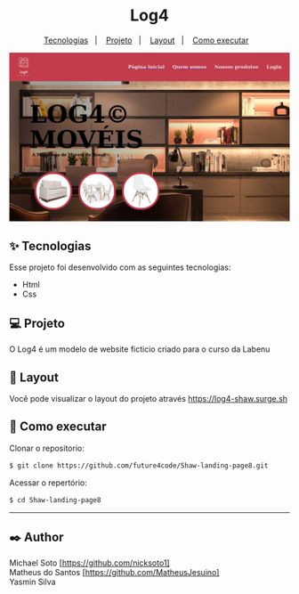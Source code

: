 <h1 align="center">
 Log4
</h1>

<p align="center">
  <a href="#-tecnologias">Tecnologias</a>&nbsp;&nbsp;&nbsp;|&nbsp;&nbsp;&nbsp;
  <a href="#-projeto">Projeto</a>&nbsp;&nbsp;&nbsp;|&nbsp;&nbsp;&nbsp;
  <a href="#-layout">Layout</a>&nbsp;&nbsp;&nbsp;|&nbsp;&nbsp;&nbsp;
  <a href="#-como-executar">Como executar</a>&nbsp;&nbsp;&nbsp;
  


<p align="center">
  <img src='img/print.png' alt='print da imagem'> 
</p>




## ✨ Tecnologias

Esse projeto foi desenvolvido com as seguintes tecnologias:

- Html
- Css

## 💻 Projeto

O  Log4 é um modelo de website ficticio criado para o curso da Labenu

## 🔖 Layout

Você pode visualizar o layout do projeto através https://log4-shaw.surge.sh

## 🚀 Como executar

 Clonar o repositorio:
```bash
$ git clone https://github.com/future4code/Shaw-landing-page8.git
```
Acessar o repertório:
```bash
$ cd Shaw-landing-page8

```
****
## ✒️ Author

 Michael Soto  [https://github.com/nicksoto1]    </br>
Matheus do Santos [https://github.com/MatheusJesuino]   </br>
Yasmin Silva 
